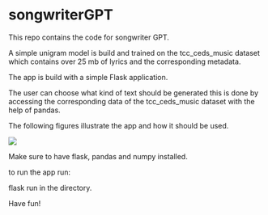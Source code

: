 # songwriterGPT

This repo contains the code for songwriter GPT.

A simple unigram model is build and trained on the tcc_ceds_music dataset which contains over 25 mb of lyrics and the corresponding metadata.

The app is build with a simple Flask application.

The user can choose what kind of text should be generated this is done by accessing the corresponding data of the tcc_ceds_music dataset with the help of pandas.

The following figures illustrate the app and how it should be used.

![](../as3/app_figures/begin_screen.png)


Make sure to have flask, pandas and numpy installed.

to run the app run:

flask run in the directory.

Have fun!

